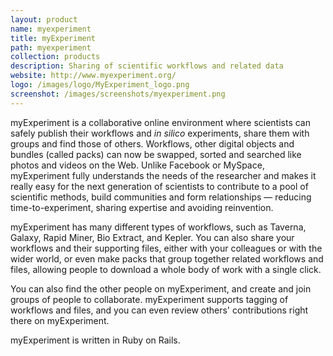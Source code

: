 ```yaml
---
layout: product
name: myexperiment
title: myExperiment
path: myexperiment
collection: products
description: Sharing of scientific workflows and related data
website: http://www.myexperiment.org/
logo: /images/logo/MyExperiment_logo.png
screenshot: /images/screenshots/myexperiment.png
---
```


myExperiment is a collaborative online environment where scientists can safely publish their workflows and *in silico* experiments, share them with groups and find those of others. Workflows, other digital objects and bundles (called packs) can now be swapped, sorted and searched like photos and videos on the Web. Unlike Facebook or MySpace, myExperiment fully understands the needs of the researcher and makes it really easy for the next generation of scientists to contribute to a pool of scientific methods, build communities and form relationships — reducing time-to-experiment, sharing expertise and avoiding reinvention.

 myExperiment has many different types of workflows, such as Taverna, Galaxy, Rapid Miner, Bio Extract, and Kepler. You can also share your workflows and their supporting files, either with your colleagues or with the wider world, or even make packs that group together related workflows and files, allowing people to download a whole body of work with a single click.

You can also find the other people on myExperiment, and create and join groups of people to collaborate. myExperiment supports tagging of workflows and files, and you can even review others' contributions right there on myExperiment.

myExperiment is written in Ruby on Rails.